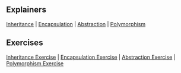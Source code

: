 ## Explainers
[Inheritance](inheritance.md) |
[Encapsulation](encapsulation.md) |
[Abstraction](abstraction.md) |
[Polymorphism](polymorphism.md)

## Exercises
[Inheritance Exercise](Exercises/inheritance-exercises.md) |
[Encapsulation Exercise](Exercises/encapsulation-exercises.md) |
[Abstraction Exercise](Exercises/abstraction-exercises.md) |
[Polymorphism Exercise](Exercises/polymorphism-exercises.md)
